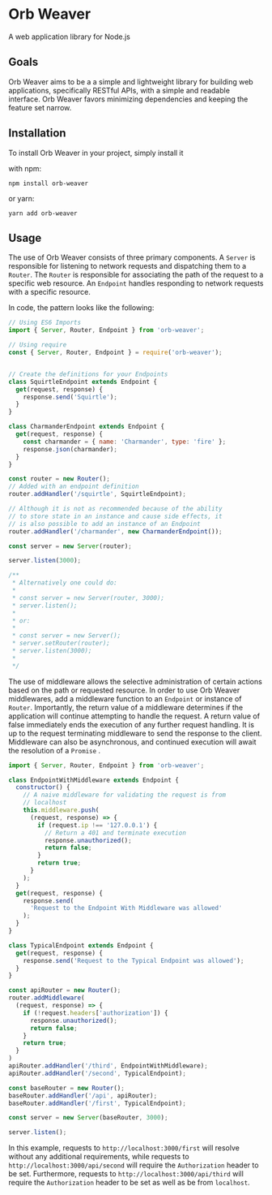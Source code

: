 # Orb Weaver

A web application library for Node.js

## Goals
Orb Weaver aims to be a a simple and lightweight library for building
web applications, specifically RESTful APIs, with a simple and readable
interface. Orb Weaver favors minimizing dependencies and keeping the
feature set narrow.

## Installation
To install Orb Weaver in your project, simply install it

with npm:
```
npm install orb-weaver
```
or yarn:
```
yarn add orb-weaver
```

## Usage

The use of Orb Weaver consists of three primary components. A `Server`
is responsible for listening to network requests and dispatching them
to a `Router`. The `Router` is responsible for associating the path
of the request to a specific web resource. An `Endpoint` handles
responding to network requests with a specific resource. 

In code, the pattern looks like the following:

```javascript
// Using ES6 Imports
import { Server, Router, Endpoint } from 'orb-weaver';

// Using require
const { Server, Router, Endpoint } = require('orb-weaver');


// Create the definitions for your Endpoints
class SquirtleEndpoint extends Endpoint {
  get(request, response) {
    response.send('Squirtle');
  }
}

class CharmanderEndpoint extends Endpoint {
  get(request, response) {
    const charmander = { name: 'Charmander', type: 'fire' };
    response.json(charmander);
  }
}

const router = new Router();
// Added with an endpoint definition
router.addHandler('/squirtle', SquirtleEndpoint);

// Although it is not as recommended because of the ability
// to store state in an instance and cause side effects, it
// is also possible to add an instance of an Endpoint
router.addHandler('/charmander', new CharmanderEndpoint());

const server = new Server(router);

server.listen(3000);

/**
 * Alternatively one could do:
 * 
 * const server = new Server(router, 3000);
 * server.listen();
 * 
 * or:
 * 
 * const server = new Server();
 * server.setRouter(router);
 * server.listen(3000);
 * 
 */
```


The use of middleware allows the selective administration of
certain actions based on the path or requested resource. In order
to use Orb Weaver middlewares, add a middleware function to an
`Endpoint` or instance of `Router`. Importantly, the return value
of a middleware determines if the application will continue
attempting to handle the request. A return value of false immediately
ends the execution of any further request handling. It is up to the
request terminating middleware to send the response to the client.
Middleware can also be asynchronous, and continued execution will
await the resolution of a `Promise` .
 

```javascript
import { Server, Router, Endpoint } from 'orb-weaver';

class EndpointWithMiddleware extends Endpoint {
  constructor() {
    // A naive middleware for validating the request is from
    // localhost
    this.middleware.push(
      (request, response) => {
        if (request.ip !== '127.0.0.1') {
          // Return a 401 and terminate execution
          response.unauthorized();
          return false;
        }
        return true;
      }
    );
  }
  get(request, response) {
    response.send(
      'Request to the Endpoint With Middleware was allowed'
    );
  }
}

class TypicalEndpoint extends Endpoint {
  get(request, response) {
    response.send('Request to the Typical Endpoint was allowed');
  }
}

const apiRouter = new Router();
router.addMiddleware(
  (request, response) => {
    if (!request.headers['authorization']) {
      response.unauthorized();
      return false;
    }
    return true;
  }
)
apiRouter.addHandler('/third', EndpointWithMiddleware);
apiRouter.addHandler('/second', TypicalEndpoint);

const baseRouter = new Router();
baseRouter.addHandler('/api', apiRouter);
baseRouter.addHandler('/first', TypicalEndpoint);

const server = new Server(baseRouter, 3000);

server.listen();
```

In this example, requests to `http://localhost:3000/first` will
resolve without any additional requirements, while requests to
`http://localhost:3000/api/second` will require the `Authorization`
header to be set. Furthermore, requests to
`http://localhost:3000/api/third` will require the `Authorization`
header to be set as well as be from `localhost`.